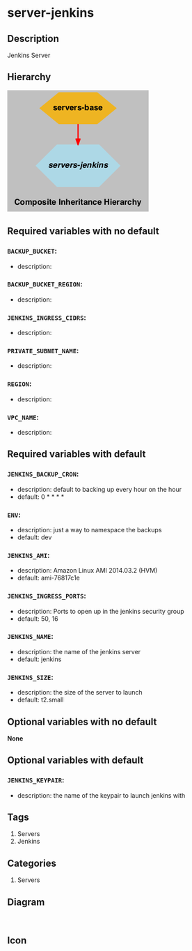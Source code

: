 server-jenkins
============================



## Description
Jenkins Server


## Hierarchy
![composite inheritance hierarchy](https://raw.githubusercontent.com/CloudCoreo/servers-jenkins/master/images/hierarchy.png "composite inheritance hierarchy")



## Required variables with no default

### `BACKUP_BUCKET`:
  * description: 

### `BACKUP_BUCKET_REGION`:
  * description: 

### `JENKINS_INGRESS_CIDRS`:
  * description: 

### `PRIVATE_SUBNET_NAME`:
  * description: 

### `REGION`:
  * description: 

### `VPC_NAME`:
  * description: 


## Required variables with default

### `JENKINS_BACKUP_CRON`:
  * description: default to backing up every hour on the hour
  * default: 0 * * * *


### `ENV`:
  * description: just a way to namespace the backups
  * default: dev


### `JENKINS_AMI`:
  * description: Amazon Linux AMI 2014.03.2 (HVM)
  * default: ami-76817c1e


### `JENKINS_INGRESS_PORTS`:
  * description: Ports to open up in the jenkins security group
  * default: 50, 16

### `JENKINS_NAME`:
  * description: the name of the jenkins server
  * default: jenkins


### `JENKINS_SIZE`:
  * description: the size of the server to launch
  * default: t2.small



## Optional variables with no default

**None**


## Optional variables with default

### `JENKINS_KEYPAIR`:
  * description: the name of the keypair to launch jenkins with

## Tags
1. Servers
1. Jenkins


## Categories
1. Servers



## Diagram
![diagram](https://raw.githubusercontent.com/CloudCoreo/servers-jenkins/master/images/diagram.png "diagram")


## Icon


